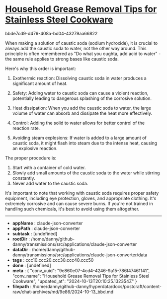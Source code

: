 # [Household Grease Removal Tips for Stainless Steel Cookware](https://claude.ai/chat/9e860e07-4cd4-4246-9a15-786f47461141)

bbde7cd9-d479-408a-bd04-43279aa66822

 When making a solution of caustic soda (sodium hydroxide), it is crucial to always add the caustic soda to water, not the other way around. This principle is often remembered as "Do what you oughta, add acid to water" - the same rule applies to strong bases like caustic soda.

Here's why this order is important:

1. Exothermic reaction: Dissolving caustic soda in water produces a significant amount of heat. 

2. Safety: Adding water to caustic soda can cause a violent reaction, potentially leading to dangerous splashing of the corrosive solution.

3. Heat dissipation: When you add the caustic soda to water, the large volume of water can absorb and dissipate the heat more effectively.

4. Control: Adding the solid to water allows for better control of the reaction rate.

5. Avoiding steam explosions: If water is added to a large amount of caustic soda, it might flash into steam due to the intense heat, causing an explosive reaction.

The proper procedure is:

1. Start with a container of cold water.
2. Slowly add small amounts of the caustic soda to the water while stirring constantly.
3. Never add water to the caustic soda.

It's important to note that working with caustic soda requires proper safety equipment, including eye protection, gloves, and appropriate clothing. It's extremely corrosive and can cause severe burns. If you're not trained in handling such chemicals, it's best to avoid using them altogether.

---

* **appName** : claude-json-converter
* **appPath** : claude-json-converter
* **subtask** : [undefined]
* **rootDir** : /home/danny/github-danny/transmissions/src/applications/claude-json-converter
* **dataDir** : /home/danny/github-danny/transmissions/src/applications/claude-json-converter/data
* **tags** : ccc10.ccc20.ccc30.ccc40.ccc50
* **done** : [undefined]
* **meta** : {
  "conv_uuid": "9e860e07-4cd4-4246-9a15-786f47461141",
  "conv_name": "Household Grease Removal Tips for Stainless Steel Cookware",
  "updated_at": "2024-10-13T20:10:25.132354Z"
}
* **filepath** : /home/danny/github-danny/hyperdata/docs/postcraft/content-raw/chat-archives/md/9e86/2024-10-13_bbd.md